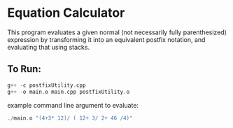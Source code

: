 # Equation Calculator

This program evaluates a given normal (not necessarily fully parenthesized) expression by transforming it into an equivalent postfix notation, and evaluating that using stacks.

## To Run: 
```c++
g++ -c postfixUtility.cpp
g++ -o main.o main.cpp postfixUtility.o
```
example command line argument to evaluate: 
```c++
./main.o "(4+3* 12)/ ( 12+ 3/ 2+ 46 /4)"
```
